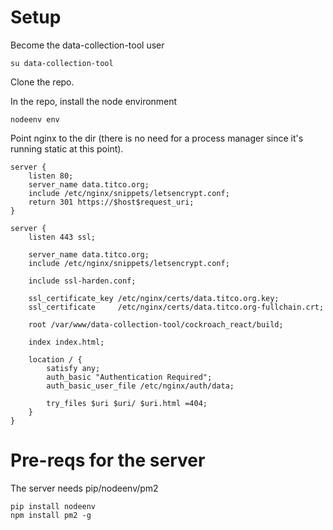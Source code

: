 # Setup
Become the data-collection-tool user

    su data-collection-tool

Clone the repo. 

In the repo, install the node environment

    nodeenv env
   
Point nginx to the dir (there is no need for a process manager since it's running static at this point).

```nginx data-collection-tool
server {
    listen 80;
    server_name data.titco.org;
    include /etc/nginx/snippets/letsencrypt.conf;
    return 301 https://$host$request_uri;
}

server {
    listen 443 ssl;

    server_name data.titco.org;
    include /etc/nginx/snippets/letsencrypt.conf;

    include ssl-harden.conf;

    ssl_certificate_key /etc/nginx/certs/data.titco.org.key;
    ssl_certificate     /etc/nginx/certs/data.titco.org-fullchain.crt;

    root /var/www/data-collection-tool/cockroach_react/build;

    index index.html;

    location / {
        satisfy any;
        auth_basic "Authentication Required";
        auth_basic_user_file /etc/nginx/auth/data;

        try_files $uri $uri/ $uri.html =404;
    }
}
```
  
# Pre-reqs for the server

The server needs pip/nodeenv/pm2

    pip install nodeenv
    npm install pm2 -g
    
    
